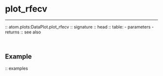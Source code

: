 # plot_rfecv
------------

:: atom.plots:DataPlot.plot_rfecv
    :: signature
    :: head
    :: table:
        - parameters
        - returns
    :: see also

<br>

## Example

:: examples
